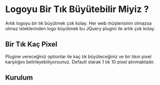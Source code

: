 # Logoyu Bir Tık Büyütebilir Miyiz ?

Artık logoyu bir tık büyütmek çok kolay. Her web müşterisinin olmazsa olmaz isteklerinden logo büyütmek bu JQuery plugini ile artık çok kolay.

## Bir Tık Kaç Pixel

Plugine vereceğiniz optionlar ile kaç tık büyüteceğiniz ve bir tıkın pixel karşılığını belirleyebiliyorsunuz. Default olarak 1 tık 10 pixel alınmaktadır.

## Kurulum

